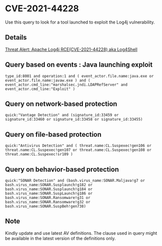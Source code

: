 # CVE-2021-44228

Use this query to look for a tool launched to exploit the Log4j vulnerability. 

## Details

[Threat Alert: Apache Log4j RCE(CVE-2021-44228) aka Log4Shell](https://www.broadcom.com/support/security-center/protection-bulletin#blt3e71edabe2937935_en-us)

## Query based on events :  Java launching exploit

```
type_id:8001 and operation:1 and ( event_actor.file.name:java.exe or event_actor.file.name:javaw.exe ) and ( event_actor.cmd_line:"marshalsec.jndi.LDAPRefServer" and event_actor.cmd_line:"Exploit" )
```

## Query on network-based protection

```
quick:"Vantage Detection" and (signature_id:33459 or signature_id:33460 or signature_id:33458 or signature_id:33455)

```

## Query on file-based protection

```
quick:"Antivirus Detection" and ( threat.name:CL.Suspexec!gen106 or threat.name:CL.Suspexec!gen107 or threat.name:CL.Suspexec!gen108 or threat.name:CL.Suspexec!sr109 )

```

## Query on behavior-based protection

```
quick:"SONAR Detection" and (bash.virus_name:SONAR.Maljava!g7 or bash.virus_name:SONAR.Susplaunch!g182 or bash.virus_name:SONAR.Susplaunch!g184 or bash.virus_name:SONAR.SuspLaunch!g186 or bash.virus_name:SONAR.Ransomware!g31 or bash.virus_name:SONAR.Ransomware!g32 or bash.virus_name:SONAR.SuspBeh!gen738)

```
## Note
Kindly update and use latest AV definitions.
The clause used in query might be available in the latest version of the definitions only.

